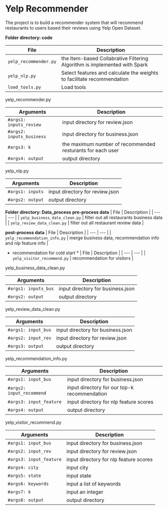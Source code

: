 # Yelp Recommender
The project is to build a recommender system that will recommend restaurants to users based their reviews using Yelp Open Dataset.

**Folder directory: code**

| File | Description |
| --- | --- |
| `yelp_recommender.py` | the Item-based Collabrative Filtering Algorithm is implemented with Spark |
| `yelp_nlp.py` | Select features and calculate the weights to facilitate recommendation |
| `load_tools.py` | Load tools |

yelp_recommender.py

| Arguments | Description |
| --- | --- |
| `#args1: inputs_review` | input directory for review.json |
| `#args2: inputs_business` | input directory for business.json |
| `#args3: k` | the maximum number of recommended resturants for each user |
| `#args4: output` | output directory |

yelp_nlp.py

| Arguments | Description |
| --- | --- |
| `#args1: inputs` | input directory for review.json |
| `#args2: output` | output directory |

**Folder directory: Data_process**
**pre-process data**
| File | Description |
| --- | --- |
| `yelp_business_data_clean.py` | filter out all restaurants business data |
| `yelp_review_data_clean.py` | filter out all restaurant review data |

**post-process data**
| File | Description |
| --- | --- |
| `yelp_recommendation_info.py` | merge business data, recommendation info and nlp feature info |

* recommendation for cold start *
| File | Description |
| --- | --- |
| `yelp_visitor_recommend.py` | recommendation for visitors |

yelp_business_data_clean.py

| Arguments | Description |
| --- | --- |
| `#args1: inputs_bus` | input directory for business.json |
| `#args2: output` | output directory |

yelp_review_data_clean.py

| Arguments | Description |
| --- | --- |
| `#args1: input_bus` | input directory for business.json |
| `#args2: input_rev` | input directory for review.json |
| `#args3: output` | output directory |

yelp_recommendation_info.py

| Arguments | Description |
| --- | --- |
| `#args1: input_bus` | input directory for business.json |
| `#args2: input_recommend` | input directory for our top-k recommendation |
| `#args3: input_feature` | input directory for nlp feature scores |
| `#args4: output` | output directory |

yelp_visitor_recommend.py

| Arguments | Description |
| --- | --- |
| `#args1: input_bus` | input directory for business.json |
| `#args2: input_rev` | input directory for review.json |
| `#args3: input_feature` | input directory for nlp feature scores |
| `#args4: city` | input city |
| `#args5: state` | input state |
| `#args6: keywords` | input a list of keywords |
| `#args7: k` | input an integer |
| `#args8: output` | output directory |
